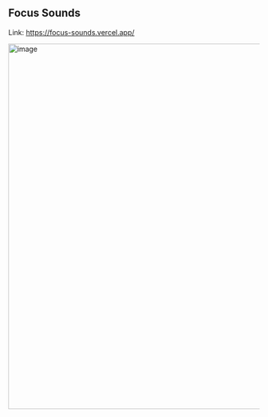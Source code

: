 ## Focus Sounds 

Link: https://focus-sounds.vercel.app/

<img width="732" alt="image" src="https://user-images.githubusercontent.com/32632542/158525582-956a6eb8-4c4a-478e-a8ff-0c0264eb058d.png">
